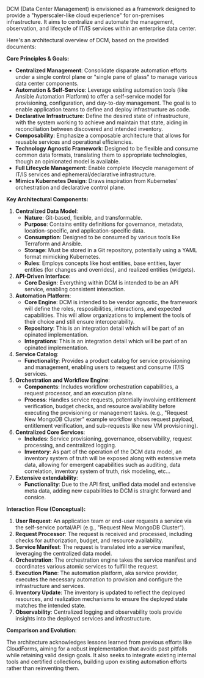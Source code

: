 DCM (Data Center Management) is envisioned as a framework designed to provide a "hyperscaler-like cloud experience" for on-premises infrastructure. It aims to centralize and automate the management, observation, and lifecycle of IT/IS services within an enterprise data center.

Here's an architectural overview of DCM, based on the provided documents:

**Core Principles & Goals:**

* **Centralized Management**: Consolidate disparate automation efforts under a single control plane or "single pane of glass" to manage various data center components.  
* **Automation & Self-Service**: Leverage existing automation tools (like Ansible Automation Platform) to offer a self-service model for provisioning, configuration, and day-to-day management. The goal is to enable application teams to define and deploy infrastructure as code.  
* **Declarative Infrastructure**: Define the desired state of infrastructure, with the system working to achieve and maintain that state, aiding in reconciliation between discovered and intended inventory.  
* **Composability**: Emphasize a composable architecture that allows for reusable services and operational efficiencies.  
* **Technology Agnostic Framework**: Designed to be flexible and consume common data formats, translating them to appropriate technologies, though an opinionated model is available.  
* **Full Lifecycle Management**: Enable complete lifecycle management of IT/IS services and ephemeral/declarative infrastructure.  
* **Mimics Kubernetes Design**: Draws inspiration from Kubernetes' orchestration and declarative control plane.

**Key Architectural Components:**

1. **Centralized Data Model**:  
   * **Nature**: Git-based, flexible, and transformable.  
   * **Purpose**: Contains entity definitions for governance, metadata, location-specific, and application-specific data.  
   * **Consumption**: Designed to be consumed by various tools like Terraform and Ansible.  
   * **Storage**: Must be stored in a Git repository, potentially using a YAML format mimicking Kubernetes.  
   * **Rules**: Employs concepts like host entities, base entities, layer entities (for changes and overrides), and realized entities (widgets).  
2. **API-Driven Interface**:  
   * **Core Design**: Everything within DCM is intended to be an API service, enabling consistent interaction.  
3. **Automation Platform**:  
   * **Core Engine**: DCM is intended to be vendor agnostic, the framework will define the roles, resposibilities, interactions, and expected capabilities. This will allow organizations to implement the tools of their choice and still ensure interoperability.
   * **Repository**: This is an integration detail which will be part of an opinated implementation.
   * **Integrations**: This is an integration detail which will be part of an opinated implementation.
4. **Service Catalog**:  
   * **Functionality**: Provides a product catalog for service provisioning and management, enabling users to request and consume IT/IS services.  
5. **Orchestration and Workflow Engine**:  
   * **Components**: Includes workflow orchestration capabilities, a request processor, and an execution plane.  
   * **Process**: Handles service requests, potentially involving entitlement verification, budget checks, and resource availability before executing the provisioning or management tasks. (e.g., "Request New MongoDB Cluster" example workflow shows request payload, entitlement verification, and sub-requests like new VM provisioning).  
6. **Centralized Core Services**:  
   * **Includes**: Service provisioning, governance, observability, request processing, and centralized logging.  
   * **Inventory**: As part of the operation of the DCM data model, an inventory system of truth will be exposed along with extensive meta data, allowing for emergent capabilities such as auditing, data correlation, inventory system of truth, risk modeling, etc...
7. **Extensive extendability**:
   * **Functionality**: Due to the API first, unified data model and extensive meta data, adding new capabilities to DCM is straight forward and consice.

  

**Interaction Flow (Conceptual):**

1. **User Request**: An application team or end-user requests a service via the self-service portal/API (e.g., "Request New MongoDB Cluster").  
2. **Request Processor**: The request is received and processed, including checks for authorization, budget, and resource availability.  
3. **Service Manifest**: The request is translated into a service manifest, leveraging the centralized data model.  
4. **Orchestration**: The orchestration engine takes the service manifest and coordinates various atomic services to fulfill the request.  
5. **Execution Plane**: The automation platform, aka service provider, executes the necessary automation to provision and configure the infrastructure and services.  
6. **Inventory Update**: The inventory is updated to reflect the deployed resources, and realization mechanisms to ensure the deployed state matches the intended state.  
7. **Observability**: Centralized logging and observability tools provide insights into the deployed services and infrastructure.

**Comparison and Evolution**:

The architecture acknowledges lessons learned from previous efforts like CloudForms, aiming for a robust implementation that avoids past pitfalls while retaining valid design goals. It also seeks to integrate existing internal tools and certified collections, building upon existing automation efforts rather than reinventing them.